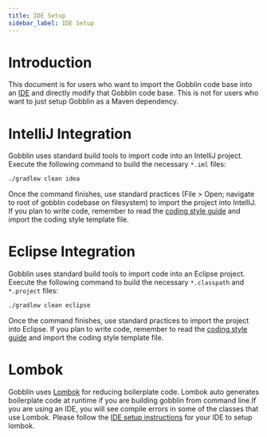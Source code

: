 ```yaml
---
title: IDE Setup
sidebar_label: IDE Setup
---
```


# Introduction
This document is for users who want to import the Gobblin code base into an [IDE](https://en.wikipedia.org/wiki/Integrated_development_environment) and directly modify that Gobblin code base. This is not for users who want to just setup Gobblin as a Maven dependency.

# IntelliJ Integration
Gobblin uses standard build tools to import code into an IntelliJ project. Execute the following command to build the necessary `*.iml` files:
```bash
./gradlew clean idea
```
Once the command finishes, use standard practices (File > Open; navigate to root of gobblin codebase on filesystem) to import the project into IntelliJ.
If you plan to write code, remember to read the [coding style guide](CodingStyle) and import the coding style template file. 

# Eclipse Integration
Gobblin uses standard build tools to import code into an Eclipse project. Execute the following command to build the necessary `*.classpath` and `*.project` files:
```bash
./gradlew clean eclipse
```
Once the command finishes, use standard practices to import the project into Eclipse.
If you plan to write code, remember to read the [coding style guide](CodingStyle) and import the coding style template file.  

# Lombok
Gobblin uses [Lombok](https://projectlombok.org/) for reducing boilerplate code. Lombok auto generates boilerplate code at runtime if you are building gobblin from command line.If you are using an IDE, you will see compile errors in some of the classes that use Lombok. Please follow the [IDE setup instructions](https://projectlombok.org/download.html) for your IDE to setup lombok.
